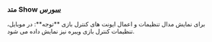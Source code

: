 <h3>
متد Show
<a class="ext-link" href="classes_Tetris_Gameplay.js.html#line24" >سورس</a>
</h3>
برای نمایش مدال تنظیمات و اعمال ایونت های کنترل بازی **توجه**: در موبایل، تنظیمات کنترل بازی ویبره نیز نمایش داده می شود.
